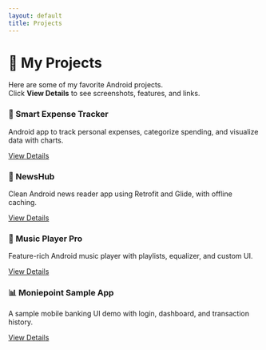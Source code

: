 ```yaml
---
layout: default
title: Projects
---
```


# 🚀 My Projects

Here are some of my favorite Android projects.  
Click **View Details** to see screenshots, features, and links.

<div class="projects-grid">

  <!-- Project 1 -->
  <div class="project-card">
    <h3>📱 Smart Expense Tracker</h3>
    <p>Android app to track personal expenses, categorize spending, and visualize data with charts.</p>
    <a class="btn" href="{{ site.baseurl }}/projects/trackulator">View Details</a>
  </div>

  <!-- Project 2 -->
  <div class="project-card">
    <h3>📰 NewsHub</h3>
    <p>Clean Android news reader app using Retrofit and Glide, with offline caching.</p>
    <a class="btn" href="{{ site.baseurl }}/projects/newshub">View Details</a>
  </div>

  <!-- Project 3 -->
  <div class="project-card">
    <h3>🎵 Music Player Pro</h3>
    <p>Feature-rich Android music player with playlists, equalizer, and custom UI.</p>
    <a class="btn" href="{{ site.baseurl }}/projects/music-player-pro">View Details</a>
  </div>

  <!-- Project 4 -->
  <div class="project-card">
    <h3>📊 Moniepoint Sample App</h3>
    <p>A sample mobile banking UI demo with login, dashboard, and transaction history.</p>
    <a class="btn" href="{{ site.baseurl }}/projects/moniepoint-sample">View Details</a>
  </div>

</div>
